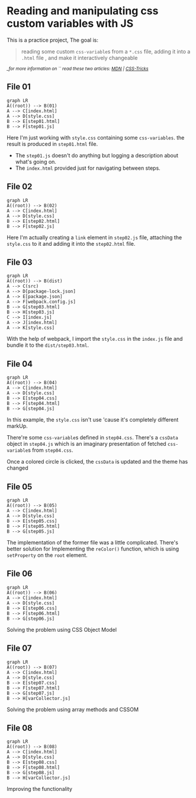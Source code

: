 
# Reading and manipulating css custom variables with JS

This is a practice project, The goal is:

> reading some custom `css-variable`s from a `*.css` file, adding it into a `.html` file , and make it interactively changeable

*<small>_for more information on `` read these two articles: [MDN](https://developer.mozilla.org/en-US/docs/Web/CSS/Using_CSS_custom_properties) | [CSS-Tricks](https://css-tricks.com/a-complete-guide-to-custom-properties/)</small>*

## File 01

```mermaid
graph LR
A((root)) --> B(01)
A --> C[index.html]
A --> D[style.css]
B --> E[step01.html]
B --> F[step01.js]
```

Here I'm just working with `style.css` containing some `css-variables`. the result is produced in `step01.html` file.

- The `step01.js` doesn't do anything but logging a description about what's going on.
- The `index.html` provided just for navigating between steps.

## File 02

```mermaid
graph LR
A((root)) --> B(02)
A --> C[index.html]
A --> D[style.css]
B --> E[step02.html]
B --> F[step02.js]
```

Here I'm actually creating a `link` element in `step02.js` file, attaching the `style.css` to it and adding it into the `step02.html` file.

## File 03

```mermaid
graph LR
A((root)) --> B(dist)
A --> C(src)
A --> D[package-lock.json]
A --> E[package.json]
A --> F[webpack.config.js]
B --> G[step03.html]
B --> H[step03.js]
C --> I[index.js]
A --> J[index.html]
A --> K[style.css]
```

With the help of webpack, I import the `style.css` in the `index.js` file and bundle it to the `dist/step03.html`.

## File 04
 
```mermaid
graph LR
A((root)) --> B(04)
A --> C[index.html]
A --> D[style.css]
B --> E[step04.css]
B --> F[step04.html]
B --> G[step04.js]
```
In this example, the `style.css` isn't use 'cause it's completely different markUp.

There're some `css-variable`s defined in `step04.css`. There's a `cssData` object  in `step04.js` which is an imaginary presentation of fetched `css-variable`s from `step04.css`.

Once a colored circle is clicked, the `cssData` is updated and the theme has changed

## File 05
 
```mermaid
graph LR
A((root)) --> B(05)
A --> C[index.html]
A --> D[style.css]
B --> E[step05.css]
B --> F[step05.html]
B --> G[step05.js]
```

The implementation of the former file was a little complicated. There's better solution for Implementing the `reColor()` function, which is using `setProperty` on the `root` element.

## File 06
 
```mermaid
graph LR
A((root)) --> B(06)
A --> C[index.html]
A --> D[style.css]
B --> E[step06.css]
B --> F[step06.html]
B --> G[step06.js]
```

Solving the problem using CSS Object Model

## File 07 

```mermaid
graph LR
A((root)) --> B(07)
A --> C[index.html]
A --> D[style.css]
B --> E[step07.css]
B --> F[step07.html]
B --> G[step07.js]
B --> H[varCollector.js]
```

Solving the problem using array methods and CSSOM

## File 08

```mermaid
graph LR
A((root)) --> B(08)
A --> C[index.html]
A --> D[style.css]
B --> E[step08.css]
B --> F[step08.html]
B --> G[step08.js]
B --> H[varCollector.js]
```

Improving the functionality